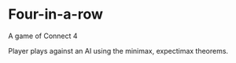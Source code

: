 # Four-in-a-row
A game of Connect 4

Player plays against an AI using the minimax, expectimax theorems.
